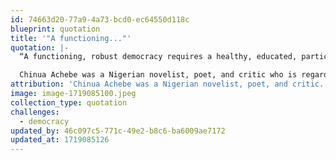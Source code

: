 ```yaml
---
id: 74663d20-77a9-4a73-bcd0-ec64550d118c
blueprint: quotation
title: '"A functioning..."'
quotation: |-
  “A functioning, robust democracy requires a healthy, educated, participatory followership, and an educated, morally grounded leadership.”

  Chinua Achebe was a Nigerian novelist, poet, and critic who is regarded as a dominant figure in modern African literature.
attribution: 'Chinua Achebe was a Nigerian novelist, poet, and critic. He is regarded as a dominant figure in modern African literature.'
image: image-1719085100.jpeg
collection_type: quotation
challenges:
  - democracy
updated_by: 46c097c5-771c-49e2-b8c6-ba6009ae7172
updated_at: 1719085126
---
```

